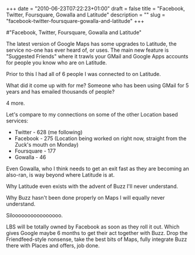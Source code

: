 +++
date = "2010-06-23T07:22:23+01:00"
draft = false
title = "Facebook, Twitter, Foursquare, Gowalla and Latitude"
description = ""
slug = "facebook-twitter-foursquare-gowalla-and-latitude"
+++

#"Facebook, Twitter, Foursquare, Gowalla and Latitude"


 The latest version of Google Maps has some upgrades to Latitude, the service no-one has ever heard of, or uses. The main new feature is &quot;Suggested Friends&quot; where it trawls your GMail and Google Apps accounts for people you know who are on Latitude. <p /><div>Prior to this I had all of 6 people I was connected to on Latitude.</div><p /><div>What did it come up with for me? Someone who has been using GMail for 5 years and has emailed thousands of people?</div> <p /><div>4 more.</div><p /><div>Let&#39;s compare to my connections on some of the other Location based services:</div><div><ul><li>Twitter - 628 (me following)</li><li>Facebook - 275 (Location being worked on right now, straight from the Zuck&#39;s mouth on Monday)</li> <li>Foursquare - 177</li><li>Gowalla - 46</li></ul><div>Even Gowalla, who I think needs to get an exit fast as they are becoming an also-ran, is way beyond where Latitude is at.</div><p /><div>Why Latitude even exists with the advent of Buzz I&#39;ll never understand.</div> <p /><div>Why Buzz hasn&#39;t been done properly on Maps I will equally never understand.</div><p /><div>Siloooooooooooooooo.</div></div><p /><div>LBS will be totally owned by Facebook as soon as they roll it out. Which gives Google maybe 6 months to get their act together with Buzz. Drop the Friendfeed-style nonsense, take the best bits of Maps, fully integrate Buzz there with Places and offers, job done.</div>
 